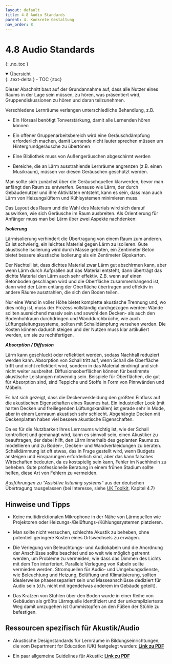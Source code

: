 ```yaml
---
layout: default
title: 4.8 Audio Standards
parent: 4. Konkrete Gestaltung
nav_order: 8
---
```


# 4.8 Audio Standards
{: .no_toc }

<details open markdown="block">
  <summary>
    Übersicht
  </summary>
  {: .text-delta }
- TOC
{:toc}
</details>

Dieser Abschnitt baut auf der Grundannahme auf, dass alle Nutzer eines
Raums in der Lage sein müssen, zu hören, was präsentiert wird,
Gruppendiskussionen zu hören und daran teilzunehmen.

Verschiedene Lernräume verlangen unterschiedliche Behandlung, z.B.

-   Ein Hörsaal benötigt Tonverstärkung, damit alle Lernenden hören
    können

-   Ein offener Gruppenarbeitsbereich wird eine Geräuschdämpfung
    erforderlich machen, damit Lernende nicht lauter sprechen müssen um
    Hintergrundgeräusche zu übertönen

-   Eine Bibliothek muss von Außengeräuschen abgeschirmt werden

-   Bereiche, die an Lärm ausstrahlende Lernräume angrenzen (z.B. einen
    Musikraum), müssen vor diesen Geräuschen geschützt werden.

Man sollte sich zunächst über die Geräuschquellen klarwerden, bevor man
anfängt den Raum zu entwerfen. Genauso wie Lärm, der durch Gebäudenutzer
und ihre Aktivitäten entsteht, kann es sein, dass man auch Lärm von
Heizungslüftern und Kühlsystemen minimieren muss.

Das Layout des Raum und die Wahl des Materials wird sich darauf
auswirken, wie sich Geräusche im Raum ausbreiten. Als Orientierung für
Anfänger muss man bei Lärm über zwei Aspekte nachdenken:

***Isolierung***

Lärmisolierung verhindert die Übertragung von einem Raum zum anderen. Es
ist schwierig, ein leichtes Material gegen Lärm zu isolieren. Gute
akustische Isolierung wird durch Masse geboten, ein Zentimeter Beton
bietet bessere akustische Isolierung als ein Zentimeter Gipskarton.

Der Nachteil ist, dass dichtes Material zwar Lärm gut abschirmen kann,
aber wenn Lärm durch Aufprallen auf das Material entsteht, dann
überträgt das dichte Material den Lärm auch sehr effektiv. Z.B. wenn auf
einen Betonboden geschlagen wird und die Oberfläche zusammenhängend ist,
dann wird der Lärm entlang der Oberfläche übertragen und effektiv in
andere Räume ausstrahlen, die sich den Boden teilen.

Nur eine Wand in voller Höhe bietet komplette akustische Trennung und,
wo dies nötig ist, muss der Prozess vollständig durchgezogen werden:
Wände sollten ausreichend massiv sein und sowohl den Decken- als auch
den Bodenhohlraum durchdringen und Wanddurchbrüche, wie auch
Lüftungsleitungssysteme, sollten mit Schalldämpfung versehen werden. Die
Kosten können dadurch steigen und der Nutzen muss klar artikuliert
werden, um sie zu rechtfertigen.

***Absorption / Diffusion***

Lärm kann geschluckt oder reflektiert werden, sodass Nachhall reduziert
werden kann. Absorption von Schall tritt auf, wenn Schall die Oberfläche
trifft und nicht reflektiert wird, sondern in das Material eindringt und
sich nicht weiter ausbreitet. Diffusionsoberflächen können für bestimmte
akustische Leistungen notwendig sein. Beispiele für Oberflächen, die gut
für Absorption sind, sind Teppiche und Stoffe in Form von Pinnwänden und
Möbeln.

Es hat sich gezeigt, dass die Deckenverkleidung den größten Einfluss auf
die akustischen Eigenschaften eines Raumes hat. Ein industrieller Look
(mit harten Decken und freiliegenden Lüftungskanälen) ist gerade sehr in
Mode, aber in einem Lernraum akustisch sehr schlecht. Abgehängte Decken
mit Deckenplatten haben viel bessere akustische Eigenschaften.

Da es für die Nutzbarkeit Ihres Lernraums wichtig ist, wie der Schall
kontrolliert und gemanagt wird, kann es sinnvoll sein, einen Akustiker
zu beauftragen, der dabei hilft, den Lärm innerhalb des geplanten Raums
zu modellieren und zu Boden-, Decken- und Wandverkleidungen zu beraten.
Schalldämmung ist oft etwas, das in Frage gestellt wird, wenn Budgets
ansteigen und Einsparungen erforderlich sind, aber das kann falsches
Wirtschaften bedeuten, da es kostspielig sein kann, Fehler im Nachhinein
zu beheben. Gute professionelle Beratung in einem frühen Stadium sollte
helfen, diese Art von Fehlern zu vermeiden.

*Ausführungen zu “Assistive listening systems”* aus der deutschen Übertragung rausgelassen (bei Interesse, siehe [UK Toolkit](https://www.ucisa.ac.uk/learningspace), Kapitel 4.7)

## Hinweise und Tipps

-   Keine multidirektionalen Mikrophone in der Nähe von Lärmquellen wie
    Projektoren oder Heizungs-/Belüftungs-/Kühlungssystemen platzieren.

-   Man sollte nicht versuchen, schlechte Akustik zu beheben, ohne
    potentiell geringere Kosten eines Ortswechsels zu erwägen.

-   Die Verlegung von Beleuchtungs- und Audiokabeln und die Anordnung
    der Anschlüsse sollte beachtet und so weit wie möglich getrennt
    werden, um Probleme zu vermeiden, wie dass das Dimmen des Lichts mit
    dem Ton interferiert. Parallele Verlegung von Kabeln sollte
    vermieden werden. Stromquellen für Audio- und Umgebungsdienste, wie
    Beleuchtung und Heizung, Belüftung und Klimatisierung, sollten
    idealerweise phasensepariert sein und Masseanschlüsse dediziert für
    Audio sein (d.h. nicht mit irgendetwas anderem im Gebäude geteilt).

-   Das Kratzen von Stühlen über den Boden wurde in einer Reihe von
    Gebäuden als größte Lärmquelle identifiziert und der
    unkomplizierteste Weg damit umzugehen ist Gummistopfen an den Füßen
    der Stühle zu befestigen.

## Ressourcen spezifisch für Akustik/Audio

-   Akustische Designstandards für Lernräume in Bildungseinrichtungen, die vom Department for Education (UK) festgelegt wurden: **[Link zu PDF](http://www.gov.uk/government/uploads/system/uploads/attachment_data/file/400784/BB93_February_2015.pdf)**

-   Ein paar allgemeine Guidelines für Akustik: **[Link zu PDF](http://www.designinglibraries.org.uk/documents/Good%20Acoustics.pdf)**
